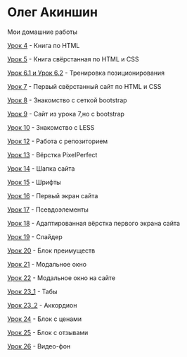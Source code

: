 

# Олег Акиншин
Мои домашние работы

[Урок 4](https://komradol.github.io/lesson_1/ "Моя готовая домашка") - Книга по HTML

[Урок 5](https://komradol.github.io/lesson_5/ "Моя готовая домашка") - Книга свёрстанная по HTML и CSS

[Урок 6.1 и Урок 6.2](https://komradol.github.io/lesson_6/ "Моя готовая домашка") - Тренировка позиционирования

[Урок 7](https://komradol.github.io/lesson_7/ "Моя готовая домашка") - Первый свёрстанный сайт по HTML и CSS

[Урок 8](https://komradol.github.io/lesson_8/ "Моя готовая домашка") - Знакомство с сеткой bootstrap

[Урок 9](https://komradol.github.io/lesson_9/ "Моя готовая домашка") - Сайт из урока 7,но с bootstrap

[Урок 10](https://komradol.github.io/lesson_10/ "Моя готовая домашка") - Знакомство с LESS

[Урок 12](https://komradol.github.io/ "Моя готовая домашка") - Работа с репозиторием

[Урок 13](https://komradol.github.io/lesson_13/ "Моя готовая домашка") - Вёрстка PixelPerfect

[Урок 14](https://komradol.github.io/lesson_14/ "Моя готовая домашка") - Шапка сайта

[Урок 15](https://komradol.github.io/lesson_15/ "Моя готовая домашка") - Шрифты

[Урок 16](https://komradol.github.io/lesson_16/ "Моя готовая домашка") - Первый экран сайта

[Урок 17](https://komradol.github.io/lesson_17/ "Моя готовая домашка") - Псевдоэлементы

[Урок 18](https://komradol.github.io/lesson_18/ "Моя готовая домашка") - Адаптированная вёрстка первого экрана сайта

[Урок 19](https://komradol.github.io/lesson_19/ "Моя готовая домашка") - Слайдер

[Урок 20](https://komradol.github.io/lesson_20/ "Моя готовая домашка") - Блок преимуществ

[Урок 21](https://komradol.github.io/lesson_21/ "Моя готовая домашка") - Модальное окно

[Урок 22](https://komradol.github.io/lesson_22/ "Моя готовая домашка") - Модальное окно на сайте

[Урок 23_1](https://komradol.github.io/lesson_23_1/ "Моя готовая домашка") - Табы

[Урок 23_2](https://komradol.github.io/lesson_23_2/ "Моя готовая домашка") - Аккордион

[Урок 24](https://komradol.github.io/lesson_24/ "Моя готовая домашка") - Блок с ценами

[Урок 25](https://komradol.github.io/lesson_25/ "Моя готовая домашка") - Блок с отзывами

[Урок 26](https://komradol.github.io/lesson_26/ "Моя готовая домашка") - Видео-фон
